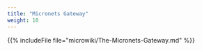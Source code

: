 ```yaml
---
title: "Micronets Gateway"
weight: 10
---
```


{{% includeFile file="microwiki/The-Micronets-Gateway.md" %}}

